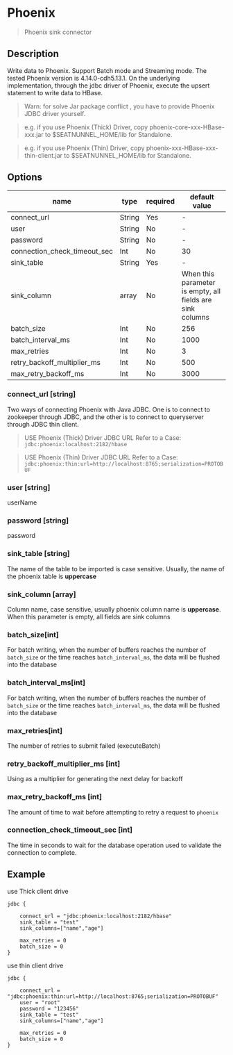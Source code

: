 # Phoenix

> Phoenix sink connector

## Description
Write data to Phoenix. Support Batch mode and Streaming mode.
The tested Phoenix version is 4.14.0-cdh5.13.1.
On the underlying implementation, through the jdbc driver of Phoenix, execute the upsert statement to write data to HBase.
> Warn: for solve Jar package conflict , you have to provide Phoenix JDBC driver yourself.

>  e.g. if you use Phoenix (Thick) Driver, copy phoenix-core-xxx-HBase-xxx.jar to $SEATNUNNEL_HOME/lib for Standalone.

>  e.g. if you use Phoenix (Thin) Driver, copy phoenix-xxx-HBase-xxx-thin-client.jar to $SEATNUNNEL_HOME/lib for Standalone.



## Options

| name                         | type | required | default value |
| --- | --- | --- | --- |
| connect_url                  | String | Yes | - |
| user                         | String | No | - |
| password                     | String | No | - |
| connection_check_timeout_sec | Int | No | 30 |
| sink_table                   | String | Yes | - |
| sink_column                  | array | No | When this parameter is empty, all fields are sink columns |
| batch_size                   | Int | No | 256 |
| batch_interval_ms            | Int | No | 1000 |
| max_retries                  | Int | No | 3 |
| retry_backoff_multiplier_ms  | Int | No | 500 |
| max_retry_backoff_ms         | Int | No | 3000 |

### connect_url [string]
Two ways of connecting Phoenix with Java JDBC. One is to connect to zookeeper through JDBC, and the other is to connect to queryserver through JDBC thin client.
> USE Phoenix (Thick) Driver JDBC URL Refer to a Case: `jdbc:phoenix:localhost:2182/hbase`

> USE Phoenix (Thin) Driver JDBC URL Refer to a Case: `jdbc:phoenix:thin:url=http://localhost:8765;serialization=PROTOBUF`


### user [string]
userName

### password [string]
password

### sink_table [string]
The name of the table to be imported is case sensitive. Usually, the name of the phoenix table is **uppercase**

### sink_column [array]
Column name, case sensitive, usually phoenix column name is **uppercase**.
When this parameter is empty, all fields are sink columns

### batch_size[int]
For batch writing, when the number of buffers reaches the number of `batch_size` or the time reaches `batch_interval_ms`, the data will be flushed into the database

### batch_interval_ms[int]
For batch writing, when the number of buffers reaches the number of `batch_size` or the time reaches `batch_interval_ms`, the data will be flushed into the database

### max_retries[int]
The number of retries to submit failed (executeBatch)

### retry_backoff_multiplier_ms [int]

Using as a multiplier for generating the next delay for backoff

### max_retry_backoff_ms [int]

The amount of time to wait before attempting to retry a request to `phoenix`

### connection_check_timeout_sec [int]

The time in seconds to wait for the database operation used to validate the connection to complete.

## Example
use Thick client drive
```
jdbc {

    connect_url = "jdbc:phoenix:localhost:2182/hbase"
    sink_table = "test"
    sink_columns=["name","age"]

    max_retries = 0
    batch_size = 0
}

```

use thin client drive
```
jdbc {

    connect_url = "jdbc:phoenix:thin:url=http://localhost:8765;serialization=PROTOBUF"
    user = "root"
    password = "123456"
    sink_table = "test"
    sink_columns=["name","age"]

    max_retries = 0
    batch_size = 0
}
```

